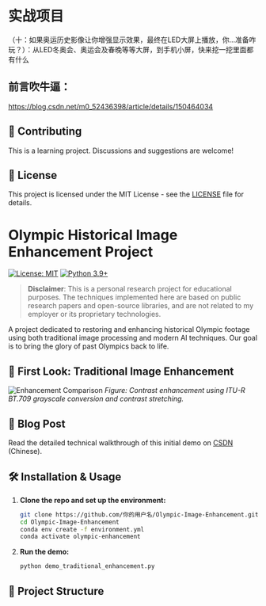 # 实战项目
（十：如果奥运历史影像让你增强显示效果，最终在LED大屏上播放，你...准备咋玩？）：从LED冬奥会、奥运会及春晚等等大屏，到手机小屏，快来挖一挖里面都有什么 

## 前言吹牛逼：
https://blog.csdn.net/m0_52436398/article/details/150464034


## 🤝 Contributing
This is a learning project. Discussions and suggestions are welcome!

## 📜 License
This project is licensed under the MIT License - see the [LICENSE](LICENSE) file for details.

## 

# Olympic Historical Image Enhancement Project

[![License: MIT](https://img.shields.io/badge/License-MIT-yellow.svg)](https://opensource.org/licenses/MIT)
[![Python 3.9+](https://img.shields.io/badge/python-3.9+-blue.svg)](https://www.python.org/downloads/)

> **Disclaimer**: This is a personal research project for educational purposes. The techniques implemented here are based on public research papers and open-source libraries, and are not related to my employer or its proprietary technologies.

A project dedicated to restoring and enhancing historical Olympic footage using both traditional image processing and modern AI techniques. Our goal is to bring the glory of past Olympics back to life.

## 🚀 First Look: Traditional Image Enhancement
![Enhancement Comparison](enhancement_comparison.png)
*Figure: Contrast enhancement using ITU-R BT.709 grayscale conversion and contrast stretching.*

## 📖 Blog Post
Read the detailed technical walkthrough of this initial demo on [CSDN](https://blog.csdn.net/m0_52436398/article/details/151680124?sharetype=blogdetail&sharerId=151680124&sharerefer=PC&sharesource=m0_52436398&spm=1011.2480.3001.8118) (Chinese).

## 🛠️ Installation & Usage

1.  **Clone the repo and set up the environment:**
    ```bash
    git clone https://github.com/你的用户名/Olympic-Image-Enhancement.git
    cd Olympic-Image-Enhancement
    conda env create -f environment.yml
    conda activate olympic-enhancement
    ```

2.  **Run the demo:**
    ```bash
    python demo_traditional_enhancement.py
    ```

## 📁 Project Structure

